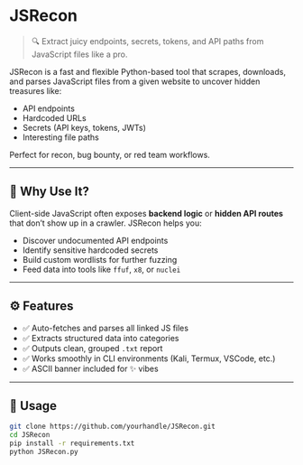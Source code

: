 # JSRecon

> 🔍 Extract juicy endpoints, secrets, tokens, and API paths from JavaScript files like a pro.

JSRecon is a fast and flexible Python-based tool that scrapes, downloads, and parses JavaScript files from a given website to uncover hidden treasures like:

- API endpoints
- Hardcoded URLs
- Secrets (API keys, tokens, JWTs)
- Interesting file paths

Perfect for recon, bug bounty, or red team workflows.

---

## 🧠 Why Use It?

Client-side JavaScript often exposes **backend logic** or **hidden API routes** that don’t show up in a crawler. JSRecon helps you:

- Discover undocumented API endpoints
- Identify sensitive hardcoded secrets
- Build custom wordlists for further fuzzing
- Feed data into tools like `ffuf`, `x8`, or `nuclei`

---

## ⚙️ Features

- ✅ Auto-fetches and parses all linked JS files
- ✅ Extracts structured data into categories
- ✅ Outputs clean, grouped `.txt` report
- ✅ Works smoothly in CLI environments (Kali, Termux, VSCode, etc.)
- ✅ ASCII banner included for ✨ vibes

---

## 🚀 Usage

```bash
git clone https://github.com/yourhandle/JSRecon.git
cd JSRecon
pip install -r requirements.txt
python JSRecon.py
